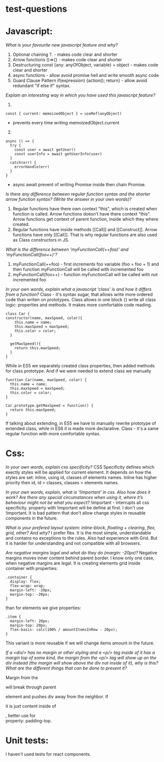 # test-questions

# Javascript:

*What is your favourite new javascript feature and why?*
1. Optional chaining ?. - makes code clear and shorter
2. Arrow functions ()=>{} - makes code clear and shorter
3. Destructuring const {any: anyOfObject, variable} = object - makes code clear and shorter
4. async functions - allow avoid promise hell and write smooth async code 
5. Guard Clause Pattern if(expression) {action(); return} - allow avoid redundant "if else if" syntax.


*Explain an interesting way in which you have used this javascript feature?*

1. 
```
const { current: memoizedObject } = useRef(anyObject)
``` 
- prevents every time writing memoizedObject.current

2. 
```
async () => {
  try {
    const user = await getUser()
    const userInfo = await getUserInfo(user)
  }
  catch(err) {
    errorHandle(err)
  }
}
```
- async await prevent of writing Promise inside then chain Promise.


*Is there any difference between regular function syntax and the shorter arrow function syntax? (Write the answer in your own words)?*
1. Regular functions have there own context "this", which is created when function is called. Arrow functions doesn't have there context "this". Arrow functions get context of parent function, inside which they where created.
2. Regular functions have inside methods [[Call]] and [[Construct]]. Arrow functions have only [[Call]]. That is why regular functions are also used as Class constructors in JS.


*What is the difference between ‘myFunctionCall(++foo)’   and  ‘myFunctionCall(foo++)’?*
1. myFunctionCall(++foo) - first increments foo variable (foo = foo + 1) and then function myFunctionCall will be called with incremented foo
2. myFunctionCall(foo++) - function myFunctionCall will be called with not incremented foo


*In your own words, explain what a javascript ‘class’ is and how it differs from a function?*
Class - it's  syntax sugar, that allows write more ordered code than writen on prototypes.
Class allows in one block {} write all class logic: properties and methods. It makes more comfortable code reading. 
```
class Car {
constructor(name, maxSpeed, color){
    this.name = name;
    this.maxSpeed = maxSpeed;
    this.color = color;
  }
  
  getMaxSpeed(){
    return this.maxSpeed;
  }
}
```
While in ES5 we separately created class properties, then added methods for class prototype. And if we were needed to extend class we manually 
```
function Car(name, maxSpeed, color) {
  this.name = name;
  this.maxSpeed = maxSpeed;
  this.color = color;
}

Car.prototype.getMaxSpeed = function() {
  return this.maxSpeed;
}
```

If talking about extending, in ES5 we have to manually rewrite prototype of extended class, while in ES6 it is made more declarative.
Class - it's a same regular function with more comfortable syntax.

# Css:

*In your own words, explain css specificity?*
CSS Specificity defines which exectly styles will be applied for current element. It depends on how the styles are set: inline, using id, classes of elements names.
Inline has higher priority then id, id > classes, classes > elements names.


*In your own words, explain, what is ‘!important’ in css.  Also how does it work?  Are there any special circumstances when using it, where it’s behaviour might not be what you expect?*
!important - interrupts all css specificity. property with !important will be define at first. I don't use !important. It is bad pattern that don't allow change styles in reusable components in the future.


*What is your prefered layout system: inline-block, floating + clearing, flex, grid, other?  And why?*
I prefer flex. It is the most simple, understandable and contains no exceptions to the rules.
Also had experience with Grid. But it is harder for understanding and not compatible with all browsers.


*Are negative margins legal and what do they do (margin: -20px)?*
Negative margins moves inner content behind parent border. 
I know only one case, when negative margins are legal. It is creating elements grid inside container with properties:
```
.container {
  display: flex;
  flex-wrap: wrap;
  margin-left: -20px;
  margin-top: -20px;
}
```

than for elements we give properties:
```
.item {
  margin-left: 20px;
  margin-top: 20px;
  flex-basis: calc(100% / amountItemsInRow - 20px);
}
```

This variant is more reusable if we will change items amount in the future.


*If a \<div/> has no margin or other styling and a \<p/> tag inside of it has a margin top of some kind, the margin from the \<p/> tag will show up on the div instead (the margin will show above the div not inside of it), why is this?  What are the different things that can be done to prevent it?*

Margin from the <p/> will break through parent <div/> element and pushes div away from the neighbor. If <p/> it is just content inside of <div/>, better use for <div/> property: padding-top.

# Unit tests: 
I haven't used tests for react components.


